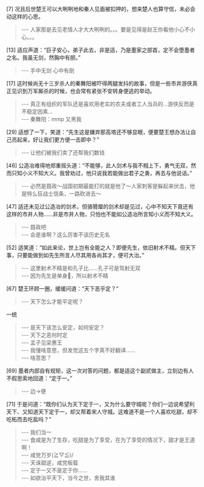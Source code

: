 
[7] 况且后世楚王可以大咧咧地和秦人见面被扣押的，想来楚人也算守信，未必会动这样的心思。
>--- 人家那是去见老情人才大大咧咧的。。。要是见得是赵王你看他小心不小心。。。<br>

[13] 适应声道：“巨子安心，弟子此去，非是适，乃是墨家之部首，定不会堕墨者之名。我虽无剑，然胸中有胆。”
>--- 手中无剑 心中有劍<br>

[17] 这时候尚无十三岁杀人的秦舞阳被吓得两腿发抖的故事，但是一些市井游侠真正见识到万军厮杀的时候，也会常有紧张不安转身便逃的举动。
>--- 真正有组织的军队还是喜欢用老实的农夫或者工人当兵的…游侠反而是不稳定因素…<br>
>--- 秦舞阳：mmp
又黑我<br>

[29] 适想了一下，笑道：“先生这是嫌弃那高塔还不够显眼，便要楚王想办法让自己亮起来，好让我们更方便一击即中？”
>--- 让他们被我们卖了还帮我们数钱<br>

[46] 公造冶难得地郑重摇头道：“不能够，此人剑术与我不相上下，勇气无双，然而只知小义不知大义。我曾劝过，他只说我若能做出君子之勇，再去与他说话。”
>--- 必然是聂政～战国初期最能打的就是他了～人家刺客是躲起来伏击，他是特么狂战士信条，一路砍进去～<br>

[47] 适还未见过公造冶的剑术，但骆猾厘的剑术却是见过，心中不知天下竟还有这样的市井人物……非是市井人物，只怕也不能如公造冶所言知小义而不知大义。
>--- 聂政吧<br>
>--- 会是谁啊？这么厉害不该历史无名<br>

[52] 适笑道：“如此来论，世上岂有全能之人？即便先生，依旧射术不精。但天下事，只要能做到如先生所言人尽其用各尚其才，便可大治。”
>--- 这里射术不精是和孔子比……孔子可是驾射无双<br>
>--- 因为先生是单身🐶，所以射术不精<br>

[67] 楚王环顾一圈，缓缓问道：“天下恶乎定？”
>--- 天下怎么才能平定呢？

一统<br>
>--- 是天下该怎么安定，如何安定？<br>
>--- 天下之恶何时定<br>
>--- 孟子见梁惠王<br>
>--- 我懂啥意思，但发觉这五个字真不好翻译……<br>
>--- 啥意思？<br>

[69] 墨者内部自有规矩，这一次对答的问题，都是适这个副贰做主，立刻边有人不假思索地回道：“定于一。”
>--- 边→便<br>

[71] 于是问道：“既你们认为天下定于一，又为什么要守城呢？你们一边说希望利天下、又知道天下定于一，却又帮着宋人守城。这难道不是一个人喜欢吃甜，却不吃柘而去吃盐吗？”
>--- 我们当一<br>
>--- 食咸是为了生存，吃甜是为了享受，在为了享受的情况下，甜才是王道啊！<br>
>--- 咸党万岁\(≧▽≦)/<br>
>--- 天诛甜逆，咸党板载<br>
>--- 定于一又不是定于你……<br>
>--- 如欲治平天下，当今之世，舍我其谁<br>
